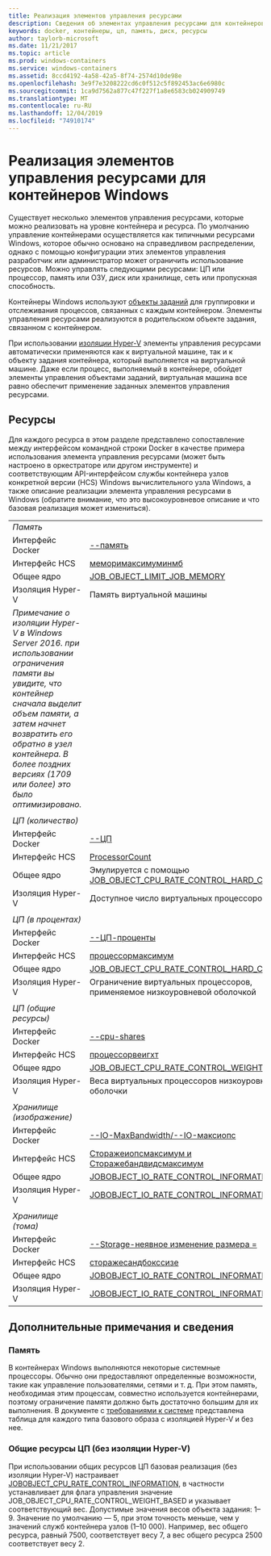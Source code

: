 ```yaml
---
title: Реализация элементов управления ресурсами
description: Сведения об элементах управления ресурсами для контейнеров Windows
keywords: docker, контейнеры, цп, память, диск, ресурсы
author: taylorb-microsoft
ms.date: 11/21/2017
ms.topic: article
ms.prod: windows-containers
ms.service: windows-containers
ms.assetid: 8ccd4192-4a58-42a5-8f74-2574d10de98e
ms.openlocfilehash: 3e9f7e3208222cd6c0f512c5f892453ac6e6980c
ms.sourcegitcommit: 1ca9d7562a877c47f227f1a8e6583cb024909749
ms.translationtype: MT
ms.contentlocale: ru-RU
ms.lasthandoff: 12/04/2019
ms.locfileid: "74910174"
---
```

# <a name="implementing-resource-controls-for-windows-containers"></a>Реализация элементов управления ресурсами для контейнеров Windows
Существует несколько элементов управления ресурсами, которые можно реализовать на уровне контейнера и ресурса.  По умолчанию управление контейнерами осуществляется как типичными ресурсами Windows, которое обычно основано на справедливом распределении, однако с помощью конфигурации этих элементов управления разработчик или администратор может ограничить использование ресурсов.  Можно управлять следующими ресурсами: ЦП или процессор, память или ОЗУ, диск или хранилище, сеть или пропускная способность.

Контейнеры Windows используют [объекты заданий](https://docs.microsoft.com/windows/desktop/ProcThread/job-objects) для группировки и отслеживания процессов, связанных с каждым контейнером.  Элементы управления ресурсами реализуются в родительском объекте задания, связанном с контейнером. 

При использовании [изоляции Hyper-V](./hyperv-container.md) элементы управления ресурсами автоматически применяются как к виртуальной машине, так и к объекту задания контейнера, который выполняется на виртуальной машине. Даже если процесс, выполняемый в контейнере, обойдет элементы управления объектами заданий, виртуальная машина все равно обеспечит применение заданных элементов управления ресурсами.

## <a name="resources"></a>Ресурсы
Для каждого ресурса в этом разделе представлено сопоставление между интерфейсом командной строки Docker в качестве примера использования элемента управления ресурсами (может быть настроено в оркестраторе или другом инструменте) и соответствующим API-интерфейсом службы контейнера узлов конкретной версии (HCS) Windows вычислительного узла Windows, а также описание реализации элемента управления ресурсами в Windows (обратите внимание, что это высокоуровневое описание и что базовая реализация может измениться).

|  | |
| ----- | ------|
| *Память* ||
| Интерфейс Docker | [--память](https://docs.docker.com/engine/admin/resource_constraints/#memory) |
| Интерфейс HCS | [меморимаксимуминмб](https://github.com/Microsoft/hcsshim/blob/b144c605002d4086146ca1c15c79e56bfaadc2a7/interface.go#L67) |
| Общее ядро | [JOB_OBJECT_LIMIT_JOB_MEMORY](https://docs.microsoft.com/windows/desktop/api/winnt/ns-winnt-_jobobject_basic_limit_information) |
| Изоляция Hyper-V | Память виртуальной машины |
| _Примечание о изоляции Hyper-V в Windows Server 2016. при использовании ограничения памяти вы увидите, что контейнер сначала выделит объем памяти, а затем начнет возвратить его обратно в узел контейнера.  В более поздних версиях (1709 или более) это было оптимизировано._ |
| ||
| *ЦП (количество)* ||
| Интерфейс Docker | [--ЦП](https://docs.docker.com/engine/admin/resource_constraints/#cpu) |
| Интерфейс HCS | [ProcessorCount](https://github.com/Microsoft/hcsshim/blob/b144c605002d4086146ca1c15c79e56bfaadc2a7/interface.go#L67) |
| Общее ядро | Эмулируется с помощью [JOB_OBJECT_CPU_RATE_CONTROL_HARD_CAP](https://docs.microsoft.com/windows/desktop/api/winnt/ns-winnt-_jobobject_cpu_rate_control_information)* |
| Изоляция Hyper-V | Доступное число виртуальных процессоров |
| ||
| *ЦП (в процентах)* ||
| Интерфейс Docker | [--ЦП-проценты](https://docs.docker.com/engine/admin/resource_constraints/#cpu) |
| Интерфейс HCS | [процессормаксимум](https://github.com/Microsoft/hcsshim/blob/b144c605002d4086146ca1c15c79e56bfaadc2a7/interface.go#L67) |
| Общее ядро | [JOB_OBJECT_CPU_RATE_CONTROL_HARD_CAP](https://docs.microsoft.com/windows/desktop/api/winnt/ns-winnt-_jobobject_cpu_rate_control_information) |
| Изоляция Hyper-V | Ограничение виртуальных процессоров, применяемое низкоуровневой оболочкой |
| ||
| *ЦП (общие ресурсы)* ||
| Интерфейс Docker | [--cpu-shares](https://docs.docker.com/engine/admin/resource_constraints/#cpu) |
| Интерфейс HCS | [процессорвеигхт](https://github.com/Microsoft/hcsshim/blob/b144c605002d4086146ca1c15c79e56bfaadc2a7/interface.go#L67) |
| Общее ядро | [JOB_OBJECT_CPU_RATE_CONTROL_WEIGHT_BASED](https://docs.microsoft.com/windows/desktop/api/winnt/ns-winnt-_jobobject_cpu_rate_control_information) |
| Изоляция Hyper-V | Веса виртуальных процессоров низкоуровневой оболочки |
| ||
| *Хранилище (изображение)* ||
| Интерфейс Docker | [--IO-MaxBandwidth/--IO-максиопс](https://docs.docker.com/edge/engine/reference/commandline/run/#usage) |
| Интерфейс HCS | [Сторажеиопсмаксимум и Сторажебандвидсмаксимум](https://github.com/Microsoft/hcsshim/blob/b144c605002d4086146ca1c15c79e56bfaadc2a7/interface.go#L67) |
| Общее ядро | [JOBOBJECT_IO_RATE_CONTROL_INFORMATION](https://docs.microsoft.com/windows/desktop/api/jobapi2/ns-jobapi2-jobobject_io_rate_control_information) |
| Изоляция Hyper-V | [JOBOBJECT_IO_RATE_CONTROL_INFORMATION](https://docs.microsoft.com/windows/desktop/api/jobapi2/ns-jobapi2-jobobject_io_rate_control_information) |
| ||
| *Хранилище (тома)* ||
| Интерфейс Docker | [--Storage-неявное изменение размера =](https://docs.docker.com/edge/engine/reference/commandline/run/#set-storage-driver-options-per-container) |
| Интерфейс HCS | [сторажесандбокссизе](https://github.com/Microsoft/hcsshim/blob/b144c605002d4086146ca1c15c79e56bfaadc2a7/interface.go#L67) |
| Общее ядро | [JOBOBJECT_IO_RATE_CONTROL_INFORMATION](https://docs.microsoft.com/windows/desktop/api/jobapi2/ns-jobapi2-jobobject_io_rate_control_information) |
| Изоляция Hyper-V | [JOBOBJECT_IO_RATE_CONTROL_INFORMATION](https://docs.microsoft.com/windows/desktop/api/jobapi2/ns-jobapi2-jobobject_io_rate_control_information) |

## <a name="additional-notes-or-details"></a>Дополнительные примечания и сведения

### <a name="memory"></a>Память

В контейнерах Windows выполняются некоторые системные процессоры. Обычно они предоставляют определенные возможности, такие как управление пользователями, сетями и т. д. При этом память, необходимая этим процессам, совместно используется контейнерами, поэтому ограничение памяти должно быть достаточно большим для их выполнения.  В документе с [требованиями к системе](https://docs.microsoft.com/virtualization/windowscontainers/deploy-containers/system-requirements#memory-requirments) представлена таблица для каждого типа базового образа с изоляцией Hyper-V и без нее.

### <a name="cpu-shares-without-hyper-v-isolation"></a>Общие ресурсы ЦП (без изоляции Hyper-V)

При использовании общих ресурсов ЦП базовая реализация (без изоляции Hyper-V) настраивает [JOBOBJECT_CPU_RATE_CONTROL_INFORMATION](https://docs.microsoft.com/windows/desktop/api/winnt/ns-winnt-_jobobject_cpu_rate_control_information), в частности устанавливает для флага управления значение JOB_OBJECT_CPU_RATE_CONTROL_WEIGHT_BASED и указывает соответствующий вес.  Допустимые значения весов объекта задания: 1–9. Значение по умолчанию — 5, при этом точность меньше, чем у значений служб контейнера узлов (1–10 000).  Например, вес общего ресурса, равный 7500, соответствует весу 7, а вес общего ресурса 2500 соответствует весу 2.
